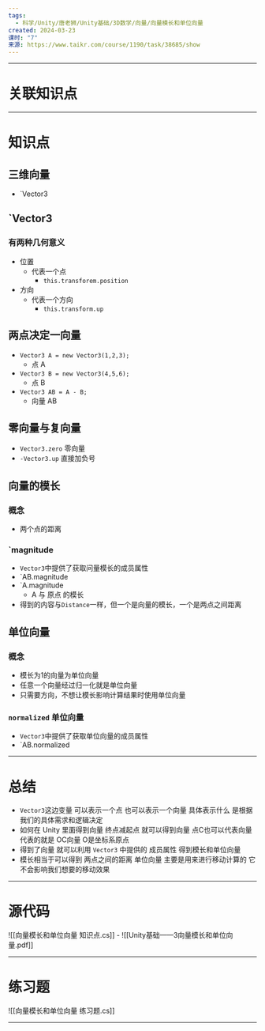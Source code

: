 ```yaml
---
tags:
  - 科学/Unity/唐老狮/Unity基础/3D数学/向量/向量模长和单位向量
created: 2024-03-23
课时: "7"
来源: https://www.taikr.com/course/1190/task/38685/show
---
```


---
# 关联知识点



---
# 知识点

## 三维向量

- `Vector3
## `Vector3

### 有两种几何意义

-  位置
	- 代表一个点
		- `this.transforem.position`
- 方向
	- 代表一个方向
		- `this.transform.up`
## 两点决定一向量

- `Vector3 A = new Vector3(1,2,3);`
	- 点 A
- `Vector3 B = new Vector3(4,5,6);`
	- 点 B
- `Vector3 AB = A - B;`
	- 向量 AB
## 零向量与复向量

- `Vector3.zero` 零向量
- `-Vector3.up` 直接加负号
## 向量的模长

### 概念

- 两个点的距离
### `magnitude

- `Vector3`中提供了获取问量模长的成员属性
- `AB.magnitude
- `A.magnitude
	- A 与 原点 的模长
- 得到的内容与`Distance`一样，但一个是向量的模长，一个是两点之间距离
## 单位向量

### 概念

- 模长为1的向量为单位向量
- 任意一个向量经过归一化就是单位向量
- 只需要方向，不想让模长影响计算结果时使用单位向量
### `normalized` 单位向量

- `Vector3`中提供了获取单位向量的成员属性
- `AB.normalized

---
# 总结

- `Vector3`这边变量 可以表示一个点 也可以表示一个向量 具体表示什么 是根据我们的具体需求和逻辑决定
- 如何在 Unity 里面得到向量 终点减起点 就可以得到向量 点C也可以代表向量 代表的就是 OC向量 O是坐标系原点
- 得到了向量 就可以利用 `Vector3` 中提供的 成员属性 得到模长和单位向量
- 模长相当于可以得到 两点之间的距离 单位向量 主要是用来进行移动计算的 它不会影响我们想要的移动效果

---
# 源代码

![[向量模长和单位向量 知识点.cs]]
	- ![[Unity基础——3向量模长和单位向量.pdf]]

---
# 练习题

![[向量模长和单位向量 练习题.cs]]

---





